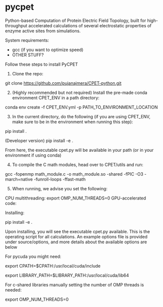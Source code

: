 # pycpet

Python-based Computation of Protein Electric Field Topology, built for high-throughput accelerated calculations of several electrostatic properties of enzyme active sites from simulations.

System requirements:
- gcc (if you want to optimize speed)
- OTHER STUFF?

Follow these steps to install PyCPET

1. Clone the repo:

git clone https://github.com/pujanajmera/CPET-python.git

2. (Highly recommended but not required) Install the pre-made conda environment CPET_ENV in a path directory:

conda env create -f CPET_ENV.yml -p PATH_TO_ENVIRONMENT_LOCATION

3. In the current directory, do the following (if you are using CPET_ENV, make sure to be in 
the environment when running this step):

pip install .

(Developer version) pip install -e .

From here, the executable cpet.py will be available in your path (or in your environment if using conda)

4. To compile the C math modules, head over to CPET/utils and run:

gcc -fopenmp math_module.c -o math_module.so -shared -fPIC -O3 -march=native -funroll-loops -ffast-math

5. When running, we advise you set the following:

CPU multithreading: 
    export OMP_NUM_THREADS=0
GPU-accelerated code:
    




Installing:

pip install -e .

Upon installing, you will see the executable cpet.py available. This is the operating script for all calculations. An example options file is provided under source/options, and more details about the available options are below

For pycuda you might need:

export CPATH=$CPATH:/usr/local/cuda/include

export LIBRARY_PATH=$LIBRARY_PATH:/usr/local/cuda/lib64

For c-shared libraries manually setting the number of OMP threads is needed: 

export OMP_NUM_THREADS=0
